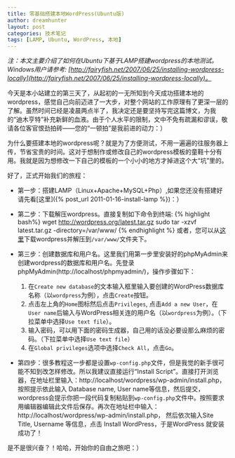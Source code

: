 ```yaml
---
title: 零基础搭建本地WordPress(Ubuntu版)
author: dreamhunter
layout: post
categories: 技术笔记
tags: [LAMP, Ubuntu, WordPress, 本地]
---
```

*注：本文主要介绍了如何在Ubuntu下基于LAMP搭建wordpress的本地测试。Windows用户请参考: [http://fairyfish.net/2007/06/25/installing-wordpress-locally](http://fairyfish.net/2007/06/25/installing-wordpress-locally)。*

今天是本小站建立的第三天了，从起初的一无所知到今天成功搭建本地的wordpress，感觉自己向前迈进了一大步，对整个网站的工作原理有了更深一层的了解。虽然时间已经是凌晨两点半了，我决定还是要坚持写完这篇博文，为我的“迪木亨特”补充新鲜的血液。由于个人水平的限制，文中不免有疏漏和谬误，敬请各位客官恨劲拍砖——您的“一顿拍”是我前进的动力：）

为什么要搭建本地的wordpress呢？就是为了方便测试，不用一遍遍的往服务器上传，节省宝贵的时间。这对于想制作或修改自己的wordpress模板的童鞋十分有用。我就是因为想修改一下自己的模板的一个小小的地方才掉进这个大“坑”里的。

好了，正式开始我们的旅程：

* 第一步：搭建LAMP（Linux+Apache+MySQL+Php）,如果您还没有搭建好请先看[这里]({% post_url 2011-01-16-install-lamp %})：）
* 第二步：下载解压wordpress。直接复制如下命令到终端:
{% highlight bash%}
wget http://wordpress.org/latest.tar.gz
sudo tar -xzvf latest.tar.gz -directory=/var/www/
{% endhighlight %}
或者，您可以从[这里](http://wordpress.org/download/)下载wordpress并解压到`/var/www/`文件夹下。

* 第三步：创建数据库和用户名。这里我们用第一步里安装好的phpMyAdmin来创建wordpress的数据库和用户名。先登录phpMyAdmin(http://localhost/phpmyadmin/)，操作步骤如下：
    1. 在`Create new database`的文本输入框里输入要创建的WordPress数据库名称（以`wordpress`为例），点击`Create`按钮。
    2. 点击左上角的`Home`图标然后点击`Privileges`, 点击`Add a new User`，在`User name`后输入与WordPress相关连的用户名（以`wordpress`为例）。（下拉菜单中选择`Use text file`）。
    3. 输入密码，可以用下面的密码生成器，自己用的话没必要设那么麻烦的密码。（下拉菜单中选择`Use text file`）
    4. 在`Global privileges`选项中选择`Check All`，点击`Go`。

* 第四步：很多教程这一步都是设置`wp-config.php`文件，但是我觉的新手很可能不知到改怎样修改。所以我建议直接运行“Install Script”。直接打开浏览器，在地址栏里输入：http://localhost/wordpress/wp-admin/install.php，按照提示依此输入 Database name, User name等信息，然后提交，wordpress会提示你把一段代码复制粘贴到`wp-config.php`文件中。按照要求用编辑器编辑此文件后保存。再次在地址栏中输入：http://localhost/wordpress/wp-admin/install.php， 然后依次输入Site Title, Username 等信息，点击 Install WordPress，于是WordPress 就安装成功了！

是不是很兴奋？！哈哈，开始你的自由之旅吧：）
